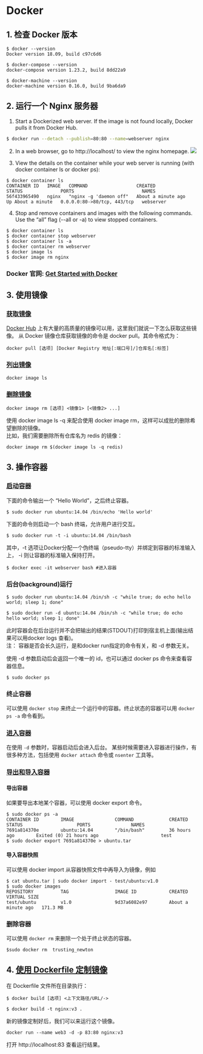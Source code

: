 # Docker

## 1. 检查 Docker 版本

```
$ docker --version
Docker version 18.09, build c97c6d6

$ docker-compose --version
docker-compose version 1.23.2, build 8dd22a9

$ docker-machine --version
docker-machine version 0.16.0, build 9ba6da9
```

## 2. 运行一个 Nginx 服务器

1. Start a Dockerized web server. If the image is not found locally, Docker pulls it from Docker Hub.

```sh
$ docker run --detach --publish=80:80 --name=webserver nginx
```

2. In a web browser, go to http://localhost/ to view the nginx homepage. 
![](images/images-mac-example-nginx.png)

3. View the details on the container while your web server is running (with docker container ls or docker ps):

```
$ docker container ls
CONTAINER ID   IMAGE   COMMAND                  CREATED              STATUS              PORTS                         NAMES
56f433965490   nginx   "nginx -g 'daemon off"   About a minute ago   Up About a minute   0.0.0.0:80->80/tcp, 443/tcp   webserver
```

4. Stop and remove containers and images with the following commands. Use the “all” flag (--all or -a) to view stopped containers.

```
$ docker container ls
$ docker container stop webserver
$ docker container ls -a
$ docker container rm webserver
$ docker image ls
$ docker image rm nginx
```

### Docker 官网: [Get Started with Docker](https://docs.docker.com/get-started/)

## 3. 使用镜像

### [获取镜像](https://yeasy.gitbooks.io/docker_practice/content/image/pull.html)

[Docker Hub](https://hub.docker.com/search/?q=&type=image) 上有大量的高质量的镜像可以用，这里我们就说一下怎么获取这些镜像。
从 Docker 镜像仓库获取镜像的命令是 docker pull。其命令格式为：

```
docker pull [选项] [Docker Registry 地址[:端口号]/]仓库名[:标签]
```

### [列出镜像](https://yeasy.gitbooks.io/docker_practice/content/image/list.html)

```
docker image ls
```

### [删除镜像](https://yeasy.gitbooks.io/docker_practice/content/image/rm.html)

```
docker image rm [选项] <镜像1> [<镜像2> ...]
```

使用 docker image ls -q 来配合使用 docker image rm，这样可以成批的删除希望删除的镜像。  
比如，我们需要删除所有仓库名为 redis 的镜像：

```
docker image rm $(docker image ls -q redis)
```

## 3. 操作容器

### [启动容器](https://yeasy.gitbooks.io/docker_practice/content/container/run.html)

下面的命令输出一个 “Hello World”，之后终止容器。

```
$ sudo docker run ubuntu:14.04 /bin/echo 'Hello world'
```

下面的命令则启动一个 bash 终端，允许用户进行交互。

```
$ sudo docker run -t -i ubuntu:14.04 /bin/bash
```

其中，-t 选项让Docker分配一个伪终端（pseudo-tty）并绑定到容器的标准输入上， -i 则让容器的标准输入保持打开。


```
$ docker exec -it webserver bash #进入容器
```

### 后台(background)运行

```
$ sudo docker run ubuntu:14.04 /bin/sh -c "while true; do echo hello world; sleep 1; done"

$ sudo docker run -d ubuntu:14.04 /bin/sh -c "while true; do echo hello world; sleep 1; done"
```

此时容器会在后台运行并不会把输出的结果(STDOUT)打印到宿主机上面(输出结果可以用docker logs 查看)。  
注： 容器是否会长久运行，是和docker run指定的命令有关，和 -d 参数无关。  

使用 -d 参数启动后会返回一个唯一的 id，也可以通过 docker ps 命令来查看容器信息。

```
$ sudo docker ps
```

### 终止容器

可以使用 `docker stop` 来终止一个运行中的容器。终止状态的容器可以用 `docker ps -a` 命令看到。  

### [进入容器](https://yeasy.gitbooks.io/docker_practice/content/container/enter.html)

在使用 `-d` 参数时，容器启动后会进入后台。 某些时候需要进入容器进行操作，有很多种方法，包括使用 `docker attach` 命令或 `nsenter` 工具等。

### [导出和导入容器](https://yeasy.gitbooks.io/docker_practice/content/container/import_export.html)

#### 导出容器

如果要导出本地某个容器，可以使用 docker export 命令。

```
$ sudo docker ps -a
CONTAINER ID        IMAGE               COMMAND             CREATED             STATUS                    PORTS               NAMES
7691a814370e        ubuntu:14.04        "/bin/bash"         36 hours ago        Exited (0) 21 hours ago                       test
$ sudo docker export 7691a814370e > ubuntu.tar
```

#### 导入容器快照

可以使用 docker import 从容器快照文件中再导入为镜像，例如

```
$ cat ubuntu.tar | sudo docker import - test/ubuntu:v1.0
$ sudo docker images
REPOSITORY          TAG                 IMAGE ID            CREATED              VIRTUAL SIZE
test/ubuntu         v1.0                9d37a6082e97        About a minute ago   171.3 MB
```

### 删除容器

可以使用 `docker rm` 来删除一个处于终止状态的容器。

```
$sudo docker rm  trusting_newton
```

## 4. [使用 Dockerfile 定制镜像](https://yeasy.gitbooks.io/docker_practice/content/image/build.html)

在 Dockerfile 文件所在目录执行：  

```
$ docker build [选项] <上下文路径/URL/->

$ docker build -t nginx:v3 .
```

新的镜像定制好后，我们可以来运行这个镜像。

```
docker run --name web3 -d -p 83:80 nginx:v3
```

打开 http://localhost:83 查看运行结果。
